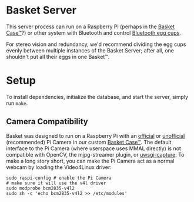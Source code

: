 # Basket Server

This server process can run on a Raspberry Pi (perhaps in the [Basket Case™](../hw/case)?) or other system with Bluetooth and control [Bluetooth egg cups](../hw/cup).

For stereo vision and redundancy, we'd recommend dividing the egg cups evenly between multiple instances of the Basket Server; after all, one shouldn't put all their eggs in one Basket™.

# Setup

To install dependencies, initialize the database, and start the server, simply run `make`.

## Camera Compatibility
Basket was designed to run on a Raspberry Pi with an [official](https://www.amazon.com/dp/B01ER2SKFS) or [unofficial](https://www.amazon.com/dp/B00N1YJKFS) (recommended) Pi Camera in our custom [Basket Case™](hw/README.md).
The default interface to the Pi Camera (where userspace uses MMAL directly) is not compatible with OpenCV, the mjpg-streamer plugin, or [uwsgi-capture](https://github.com/milkey-mouse/uwsgi-capture). To make a long story short, you can make the Pi Camera act as a normal webcam by loading the Video4Linux driver:

    sudo raspi-config # enable the Pi Camera
    # make sure it will use the v4l driver
    sudo modprobe bcm2835-v4l2
    sudo sh -c 'echo bcm2835-v4l2 >> /etc/modules'
